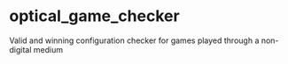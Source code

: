 # optical_game_checker
Valid and winning configuration checker for games played through a non-digital medium
